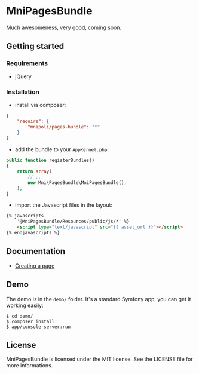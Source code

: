 # MniPagesBundle

Much awesomeness, very good, coming soon.

## Getting started

### Requirements

- jQuery

### Installation

- install via composer:

```json
{
    "require": {
        "mnapoli/pages-bundle": "*"
    }
}
```

- add the bundle to your `AppKernel.php`:

```php
public function registerBundles()
{
    return array(
        // ...
        new Mni\PagesBundle\MniPagesBundle(),
    );
}
```

- import the Javascript files in the layout:

```html
{% javascripts
    '@MniPagesBundle/Resources/public/js/*' %}
    <script type="text/javascript" src="{{ asset_url }}"></script>
{% endjavascripts %}
```

## Documentation

- [Creating a page](docs/pages.md)

## Demo

The demo is in the `demo/` folder. It's a standard Symfony app, you can get it working easily:

```shell
$ cd demo/
$ composer install
$ app/console server:run
```

## License

MniPagesBundle is licensed under the MIT license. See the LICENSE file for more informations.
